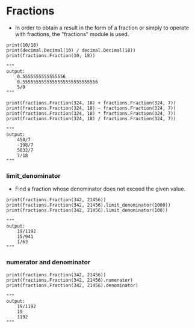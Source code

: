 # Fractions

- In order to obtain a result in the form of a fraction or simply to operate with fractions, the "fractions" module is used.

```
print(10/18)
print(decimal.Decimal(10) / decimal.Decimal(18))
print(fractions.Fraction(10, 18))

"""
output:
    0.5555555555555556
    0.5555555555555555555555555556
    5/9
"""
```

```
print(fractions.Fraction(324, 18) + fractions.Fraction(324, 7))
print(fractions.Fraction(324, 18) - fractions.Fraction(324, 7))
print(fractions.Fraction(324, 18) * fractions.Fraction(324, 7))
print(fractions.Fraction(324, 18) / fractions.Fraction(324, 7))

"""
output:
    450/7
    -198/7
    5832/7
    7/18
"""
```


### limit_denominator

- Find a fraction whose denominator does not exceed the given value.

```
print(fractions.Fraction(342, 21456))
print(fractions.Fraction(342, 21456).limit_denominator(1000))
print(fractions.Fraction(342, 21456).limit_denominator(100))

"""
output:
    19/1192
    15/941
    1/63
"""
```


### numerator and denominator

```
print(fractions.Fraction(342, 21456))
print(fractions.Fraction(342, 21456).numerator)
print(fractions.Fraction(342, 21456).denominator)

"""
output:
    19/1192
    19
    1192
"""
```